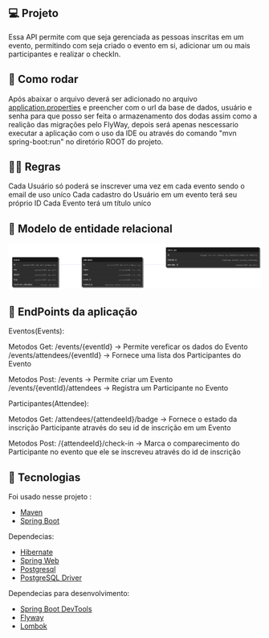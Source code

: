 ## 💻 Projeto

Essa API permite com que seja gerenciada as pessoas inscritas em um evento, permitindo com seja criado o evento em si, adicionar um ou mais participantes e realizar o checkIn.

## 📀 Como rodar

Após abaixar o arquivo deverá ser adicionado no arquivo [application.properties](src/main/resources/application.properties) e preencher com o url da base de dados, usuário e senha para que posso ser feita o armazenamento dos dodas assim como a realição das migrações pelo FlyWay, depois será apenas nescessario executar a aplicação com o uso da IDE ou através do comando "mvn spring-boot:run" no diretório ROOT do projeto.

## 🧑‍⚖️ Regras

Cada Usuário só poderá se inscrever uma vez em cada evento sendo o email de uso uníco
Cada cadastro do Usuário em um evento terá seu próprio ID
Cada Evento terá um título uníco

## 🧾️ Modelo de entidade relacional

<p>
  <img src="./github/erd/diagram.png" ALT="Diagrama de Entidade e Relacionamento">
</p>

## 🚪 EndPoints da aplicação

Eventos(Events):

Metodos Get:
/events/{eventId} -> Permite vereficar os dados do Evento
/events/attendees/{eventId} -> Fornece uma lista dos Participantes do Evento

Metodos Post:
/events -> Permite criar um Evento
/events/{eventId}/attendees -> Registra um Participante no Evento

Participantes(Attendee):

Metodos Get:
/attendees/{attendeeId}/badge -> Fornece o estado da inscrição Participante através do seu id de inscrição em um Evento

Metodos Post:
/{attendeeId}/check-in -> Marca o comparecimento do Participante no evento que ele se inscreveu através do id de inscrição

## 🔧 Tecnologias

Foi usado nesse projeto :

- [Maven](https://maven.apache.org/)
- [Spring Boot](https://spring.io/projects/spring-boot)

Dependecias:
- [Hibernate](https://hibernate.org/orm/)
- [Spring Web](https://mvnrepository.com/artifact/org.springframework/spring-web)
- [Postgresql](https://www.postgresql.org/)
- [PostgreSQL Driver](https://jdbc.postgresql.org/download/)

Dependecias para desenvolvimento:
- [Spring Boot DevTools](https://mvnrepository.com/artifact/org.springframework.boot/spring-boot-devtools)
- [Flyway](https://www.red-gate.com/products/flyway/community/)
- [Lombok](https://projectlombok.org/)